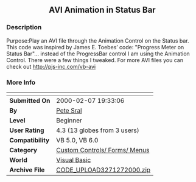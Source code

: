 ﻿<div align="center">

## AVI Animation in Status Bar


</div>

### Description

Purpose:Play an AVI file through the Animation Control on the Status bar. This code was inspired by James E. Toebes’ code: "Progress Meter on Status Bar"... instead of the ProgressBar control I am using the Animation Control. There were a few things I tweaked. For more AVI files you can check out http://pjs-inc.com/vb-avi
 
### More Info
 


<span>             |<span>
---                |---
**Submitted On**   |2000-02-07 19:33:06
**By**             |[Pete Sral](https://github.com/Planet-Source-Code/PSCIndex/blob/master/ByAuthor/pete-sral.md)
**Level**          |Beginner
**User Rating**    |4.3 (13 globes from 3 users)
**Compatibility**  |VB 5\.0, VB 6\.0
**Category**       |[Custom Controls/ Forms/  Menus](https://github.com/Planet-Source-Code/PSCIndex/blob/master/ByCategory/custom-controls-forms-menus__1-4.md)
**World**          |[Visual Basic](https://github.com/Planet-Source-Code/PSCIndex/blob/master/ByWorld/visual-basic.md)
**Archive File**   |[CODE\_UPLOAD3271272000\.zip](https://github.com/Planet-Source-Code/pete-sral-avi-animation-in-status-bar__1-5919/archive/master.zip)








